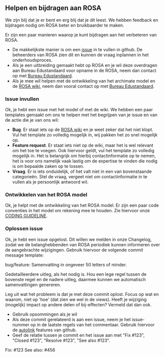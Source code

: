 ## Helpen en bijdragen aan ROSA

We zijn blij dat je er bent en erg blij dat je dit leest. We hebben feedback
en bijdragen nodig om ROSA beter en bruikbaarder te maken.

Er zijn een paar manieren waarop je kunt bijdragen aan het verbeteren van
ROSA.
- De makkelijkste manier is om een [issue](https://github.com/edustandaard/rosa/issues)
  in te vullen in github.
  De beheerders van ROSA zien dit en kunnen de vraag inplannen in het
  onderhoudsproces.
- Als je een uitbreiding gemaakt hebt op ROSA en je wil deze overdragen
  aan Bureau Edustandaard voor opname in de ROSA, neem dan contact op
  met [Bureau Edustandaard](mailto:info@edustandaard.nl).
- Als je mee wil helpen met de ontwikkeling van het archimate model en de
  [ROSA wiki](https://www.wikixl.nl/wiki/rosa/index.php/Hoofdpagina), neem
  dan vooral contact op met [Bureau Edustandaard](mailto:info@edustandaard.nl).

### Issue invullen
Ok, je hebt een issue met het model of met de wiki. We hebben een paar templates
gemaakt om ons te helpen met het begrijpen van je issue en van de actie die je
van ons wil:
 - **Bug**. Er staat iets op de [ROSA wiki](https://www.wikixl.nl/wiki/rosa/index.php/Hoofdpagina)
  en je weet zeker dat het niet klopt. Vul het template zo volledig mogelijk in,
  wij pakken het zo snel mogelijk op.
 - **Feature request**. Er staat iets niet op de wiki, maar het is wel relevant
  om het toe te voegen. Ook hiervoor geldt, vul het template zo volledig mogelijk
  in. Het is belangrijk om hierbij contactinformatie op te nemen, het is voor
  ons namelijk vaak lastig om de expertise te vinden die nodig is om bepaalde
  zaken op te lossen.
 - **Vraag**. Er is iets onduidelijk, of het valt niet in een van bovenstaande
  categorieën. Stel de vraag, vergeet niet om contactinformatie in te vullen
  als je persoonlijk antwoord wil.

### Ontwikkelen van het ROSA model
Ok, je helpt met de ontwikkeling van het ROSA model. Er zijn een paar code
conventies in het model om rekening mee te houden. Zie hiervoor onze
[CODING GUIDELINE](CODINGGUIDELINES.md).

### Oplossen issue
Ok, je hebt een issue opgelost. Dit willen we melden in onze Changelog,
zodat we de belanghebbenden van ROSA periodiek kunnen informeren over de
aangebrachte wijzigingen. Gebruik hiervoor de volgende commit message
template:

bug/feature: Samenvatting in ongeveer 50 letters of minder.

Gedetailleerdere uitleg, als het nodig is. Hou een lege regel tussen
de bovenste regel en de nadere uitleg, daarmee kunnen we automatisch
samenvattingen genereren.

Leg uit wat het probleem is dat je met deze commit oplost. Focus op wat en
waarom, niet op 'hoe' (dat zien we wel in de views). Heeft je wijziging
(mogelijk) impact op andere delen of bij-effecten? Vermeld dat dan ook.

 - Gebruik opsommingen als je wil
 - Als deze commit gerelateerd is aan een issue, neem je het issue-nummer
   op in de laatste regels van het commentaar. Gebruik hiervoor de
   [autolink](https://help.github.com/articles/autolinked-references-and-urls/)
   features van github.
 - Geef de relatie tussen je commit en het issue aan met "Fix \#123",
   "Closed \#123", "Resolve \#123", "See also \#123".

Fix: #123
See also: #456
